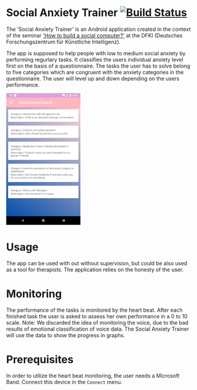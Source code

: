# Social Anxiety Trainer [![Build Status](https://travis-ci.com/JeannedArk/socialcomputer.svg?branch=master)](https://travis-ci.com/JeannedArk/socialcomputer)
The 'Social Anxiety Trainer' is an Android application created in the context of the seminar ['How to build a social computer?'](http://affective.dfki.de/how-to-build-a-social-computer-ws2018/) at the DFKI (Deutsches Forschungszentrum für Künstliche Intelligenz).

The app is supposed to help people with low to medium social anxiety by performing regurlary tasks. It classifies the users individual anxiety level first on the basis of a questionnaire. The tasks the user has to solve belong to five categories which are congruent with the anxiety categories in the questionnaire. The user will level up and down depending on the users performance.

<img src="img/TaskView.png" alt="drawing" width="200"/>

# Usage
The app can be used with out without supervision, but could be also used as a tool for therapists. The application relies on the honesty of the user.

# Monitoring
The performance of the tasks is monitored by the heart beat. After each finished task the user is asked to assess her own performance in a 0 to 10 scale. Note: We discarded the idea of monitoring the voice, due to the bad results of emotional classification of voice data. The Social Anxiety Trainer will use the data to show the progress in graphs.

# Prerequisites
In order to utilize the heart beat monitoring, the user needs a Microsoft Band. Connect this device in the `Connect` menu.
